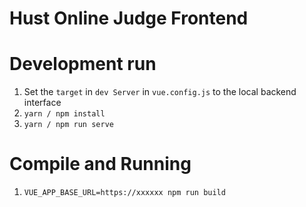 # Hust Online Judge Frontend

# Development run
1. Set the `target` in `dev Server` in `vue.config.js` to the local backend interface
2. `yarn / npm install`
3. `yarn / npm run serve`


# Compile and Running
1. `VUE_APP_BASE_URL=https://xxxxxx npm run build`
